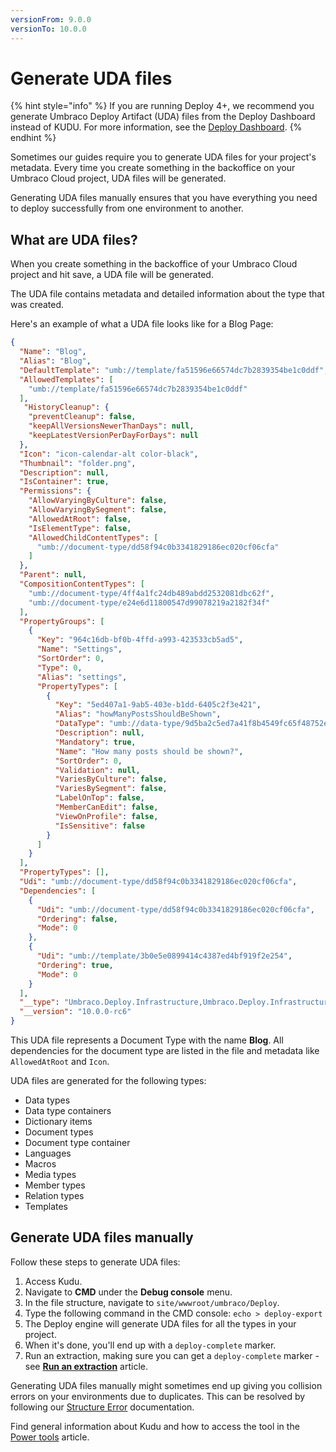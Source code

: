 ```yaml
---
versionFrom: 9.0.0
versionTo: 10.0.0
---
```


# Generate UDA files

{% hint style="info" %}
If you are running Deploy 4+, we recommend you generate Umbraco Deploy Artifact (UDA) files from the Deploy Dashboard instead of KUDU. For more information, see the [Deploy Dashboard](../../deployment/deploy-operations/extract-schema-to-data-files.md).
{% endhint %}

Sometimes our guides require you to generate UDA files for your project's metadata. Every time you create something in the backoffice on your Umbraco Cloud project, UDA files will be generated.

Generating UDA files manually ensures that you have everything you need to deploy successfully from one environment to another.

## What are UDA files?

When you create something in the backoffice of your Umbraco Cloud project and hit save, a UDA file will be generated.

The UDA file contains metadata and detailed information about the type that was created.

Here's an example of what a UDA file looks like for a Blog Page:

```json
{
  "Name": "Blog",
  "Alias": "Blog",
  "DefaultTemplate": "umb://template/fa51596e66574dc7b2839354be1c0ddf",
  "AllowedTemplates": [
    "umb://template/fa51596e66574dc7b2839354be1c0ddf"
  ],
   "HistoryCleanup": {
    "preventCleanup": false,
    "keepAllVersionsNewerThanDays": null,
    "keepLatestVersionPerDayForDays": null
  },
  "Icon": "icon-calendar-alt color-black",
  "Thumbnail": "folder.png",
  "Description": null,
  "IsContainer": true,
  "Permissions": {
    "AllowVaryingByCulture": false,
    "AllowVaryingBySegment": false,
    "AllowedAtRoot": false,
    "IsElementType": false,
    "AllowedChildContentTypes": [
      "umb://document-type/dd58f94c0b3341829186ec020cf06cfa"
    ]
  },
  "Parent": null,
  "CompositionContentTypes": [
    "umb://document-type/4ff4a1fc24db489abdd2532081dbc62f",
    "umb://document-type/e24e6d11800547d99078219a2182f34f"
  ],
  "PropertyGroups": [
    {
      "Key": "964c16db-bf0b-4ffd-a993-423533cb5ad5",
      "Name": "Settings",
      "SortOrder": 0,
      "Type": 0,
      "Alias": "settings",
      "PropertyTypes": [
        {
          "Key": "5ed407a1-9ab5-403e-b1dd-6405c2f3e421",
          "Alias": "howManyPostsShouldBeShown",
          "DataType": "umb://data-type/9d5ba2c5ed7a41f8b4549fc65f48752e",
          "Description": null,
          "Mandatory": true,
          "Name": "How many posts should be shown?",
          "SortOrder": 0,
          "Validation": null,
          "VariesByCulture": false,
          "VariesBySegment": false,
          "LabelOnTop": false,
          "MemberCanEdit": false,
          "ViewOnProfile": false,
          "IsSensitive": false
        }
      ]
    }
  ],
  "PropertyTypes": [],
  "Udi": "umb://document-type/dd58f94c0b3341829186ec020cf06cfa",
  "Dependencies": [
    {
      "Udi": "umb://document-type/dd58f94c0b3341829186ec020cf06cfa",
      "Ordering": false,
      "Mode": 0
    },
    {
      "Udi": "umb://template/3b0e5e0899414c4387ed4bf919f2e254",
      "Ordering": true,
      "Mode": 0
    }
  ],
  "__type": "Umbraco.Deploy.Infrastructure,Umbraco.Deploy.Infrastructure.Artifacts.ContentType.DocumentTypeArtifact",
  "__version": "10.0.0-rc6"
}
```

This UDA file represents a Document Type with the name **Blog**. All dependencies for the document type are listed in the file and metadata like `AllowedAtRoot` and `Icon`.

UDA files are generated for the following types:

* Data types
* Data type containers
* Dictionary items
* Document types
* Document type container
* Languages
* Macros
* Media types
* Member types
* Relation types
* Templates

## Generate UDA files manually

Follow these steps to generate UDA files:

1. Access Kudu.
2. Navigate to **CMD** under the **Debug console** menu.
3. In the file structure, navigate to `site/wwwroot/umbraco/Deploy`.
4. Type the following command in the CMD console: `echo > deploy-export`
5. The Deploy engine will generate UDA files for all the types in your project.
6. When it's done, you'll end up with a `deploy-complete` marker.
7. Run an extraction, making sure you can get a `deploy-complete` marker - see [**Run an extraction**](../../deployment/deploy-operations/extract-schema-to-data-files.md) article.

Generating UDA files manually might sometimes end up giving you collision errors on your environments due to duplicates. This can be resolved by following our [Structure Error](../../Troubleshooting/Deployments/structure-error.md) documentation.

Find general information about Kudu and how to access the tool in the [Power tools](../) article.
